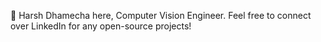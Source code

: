 👋 Harsh Dhamecha here, Computer Vision Engineer. Feel free to connect over LinkedIn for any open-source projects! 
<!---
harshdhamecha/harshdhamecha is a ✨ special ✨ repository because its `README.md` (this file) appears on your GitHub profile.
You can click the Preview link to take a look at your changes.
--->
